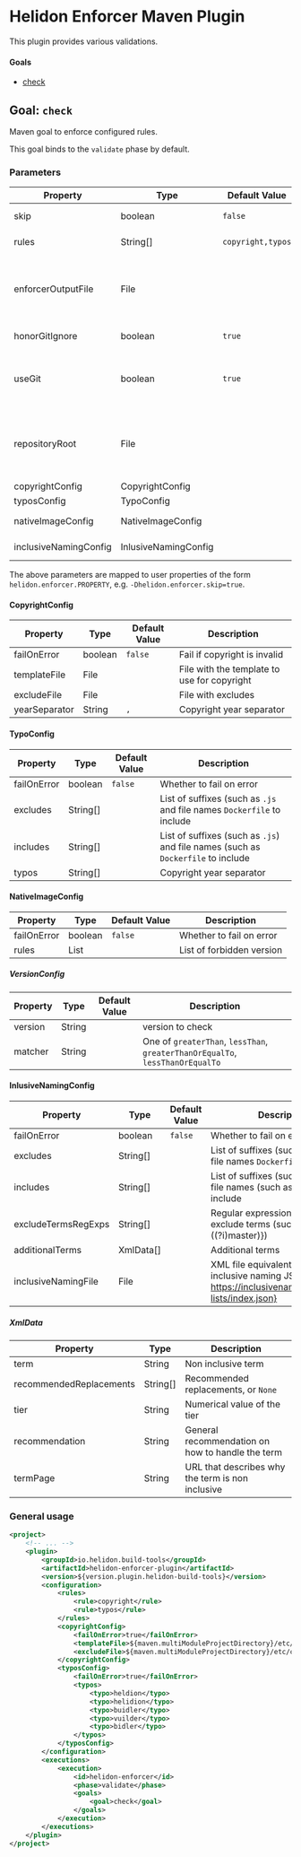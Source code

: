 # Helidon Enforcer Maven Plugin

This plugin provides various validations.

#### Goals

* [check](#goal-check)

## Goal: `check`

Maven goal to enforce configured rules.

This goal binds to the `validate` phase by default.

### Parameters

| Property              | Type                 | Default Value     | Description                                                                                                               |
|-----------------------|----------------------|-------------------|---------------------------------------------------------------------------------------------------------------------------|
| skip                  | boolean              | `false`           | Skip execution of this goal                                                                                               |
| rules                 | String[]             | `copyright,typos` | Enforcer rules to execute                                                                                                 |
| enforcerOutputFile    | File                 |                   | File to write output to. Output is plain text, one failure per line, starts with either `ENFORCER OK` or `ENFORCER ERROR` |
| honorGitIgnore        | boolean              | `true`            | Whether to use git ignore to match files                                                                                  |
| useGit                | boolean              | `true`            | Use git. When `false`, all files will be checked and their last modification timestamp used                               |
| repositoryRoot        | File                 |                   | Root of the repository. When within git, this is not needed and will be computed using git command                        |
| copyrightConfig       | CopyrightConfig      |                   | see [CopyrightConfig](#CopyrightConfig)                                                                                   |
| typosConfig           | TypoConfig           |                   | see [TypoConfig](#TypoConfig)                                                                                             |
| nativeImageConfig     | NativeImageConfig    |                   | see [NativeImageConfig](#NativeImageConfig)                                                                               |
| inclusiveNamingConfig | InlusiveNamingConfig |                   | see [InlusiveNamingConfig](#InlusiveNamingConfig)                                                                         |

The above parameters are mapped to user properties of the form `helidon.enforcer.PROPERTY`, e.g. `-Dhelidon.enforcer.skip=true`.

#### CopyrightConfig

| Property      | Type    | Default Value | Description                                 |
|---------------|---------|---------------|---------------------------------------------|
| failOnError   | boolean | `false`       | Fail if copyright is invalid                |
| templateFile  | File    |               | File with the template to use for copyright |
| excludeFile   | File    |               | File with excludes                          |
| yearSeparator | String  | `, `          | Copyright year separator                    |

#### TypoConfig

| Property    | Type     | Default Value | Description                                                                      |
|-------------|----------|---------------|----------------------------------------------------------------------------------|
| failOnError | boolean  | `false`       | Whether to fail on error                                                         |
| excludes    | String[] |               | List of suffixes (such as `.js` and file names `Dockerfile` to include           |
| includes    | String[] |               | List of suffixes (such as `.js`) and file names (such as `Dockerfile` to include |
| typos       | String[] |               | Copyright year separator                                                         |

#### NativeImageConfig

| Property    | Type                | Default Value | Description               |
|-------------|---------------------|---------------|---------------------------|
| failOnError | boolean             | `false`       | Whether to fail on error  |
| rules       | List<VersionConfig> |               | List of forbidden version |

##### VersionConfig

| Property | Type   | Default Value | Description                                                                   |
|----------|--------|---------------|-------------------------------------------------------------------------------|
| version  | String |               | version to check                                                              |
| matcher  | String |               | One of `greaterThan`, `lessThan`, `greaterThanOrEqualTo`, `lessThanOrEqualTo` |

#### InlusiveNamingConfig

| Property            | Type      | Default Value | Description                                                                                                |
|---------------------|-----------|---------------|------------------------------------------------------------------------------------------------------------|
| failOnError         | boolean   | `false`       | Whether to fail on error                                                                                   |
| excludes            | String[]  |               | List of suffixes (such as `.js` and file names `Dockerfile` to include                                     |
| includes            | String[]  |               | List of suffixes (such as `.js`) and file names (such as `Dockerfile` to include                           |
| excludeTermsRegExps | String[]  |               | Regular expressions containing to exclude terms (such as {@code ((?i)master)})                             |
| additionalTerms     | XmlData[] |               | Additional terms                                                                                           |
| inclusiveNamingFile | File      |               | XML file equivalent to the inclusive naming JSON {@link https://inclusivenaming.org/word-lists/index.json} |

##### XmlData

| Property                | Type     | Description                                      |
|-------------------------|----------|--------------------------------------------------|
| term                    | String   | Non inclusive term                               |
| recommendedReplacements | String[] | Recommended replacements, or `None`              |
| tier                    | String   | Numerical value of the tier                      |
| recommendation          | String   | General recommendation on how to handle the term |
| termPage                | String   | URL that describes why the term is non inclusive |

### General usage

```xml
<project>
    <!-- ... -->
    <plugin>
        <groupId>io.helidon.build-tools</groupId>
        <artifactId>helidon-enforcer-plugin</artifactId>
        <version>${version.plugin.helidon-build-tools}</version>
        <configuration>
            <rules>
                <rule>copyright</rule>
                <rule>typos</rule>
            </rules>
            <copyrightConfig>
                <failOnError>true</failOnError>
                <templateFile>${maven.multiModuleProjectDirectory}/etc/copyright.txt</templateFile>
                <excludeFile>${maven.multiModuleProjectDirectory}/etc/copyright-exclude.txt</excludeFile>
            </copyrightConfig>
            <typosConfig>
                <failOnError>true</failOnError>
                <typos>
                    <typo>heldion</typo>
                    <typo>helidion</typo>
                    <typo>buidler</typo>
                    <typo>vuilder</typo>
                    <typo>bidler</typo>
                </typos>
            </typosConfig>
        </configuration>
        <executions>
            <execution>
                <id>helidon-enforcer</id>
                <phase>validate</phase>
                <goals>
                    <goal>check</goal>
                </goals>
            </execution>
        </executions>
    </plugin>
</project>
```